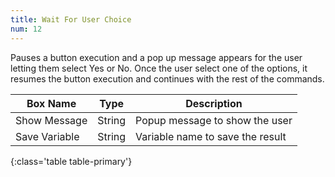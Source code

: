 ```yaml
---
title: Wait For User Choice
num: 12
---
```


Pauses a button execution and a pop up message appears for the user letting them select Yes or No. Once the user select one of the options, it resumes the button execution and continues with the rest of the commands.


| Box Name | Type | Description | 
|-------|--------|--------
|Show Message| String | Popup message to show the user
|Save Variable | String | Variable name to save the result
{:class='table table-primary'}







